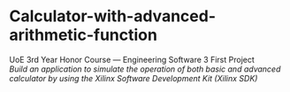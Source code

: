 # Calculator-with-advanced-arithmetic-function<br>
UoE 3rd Year Honor Course — Engineering Software 3 First Project<br>
*Build an application to simulate the operation of both basic and advanced calculator by using the Xilinx Software Development Kit (Xilinx SDK)*
